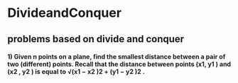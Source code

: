 # DivideandConquer

## problems based on divide and conquer

#### 1)  Given n points on a plane, find the smallest distance between a pair of two (different) points. Recall that the distance between points (x1, y1 ) and (x2 , y2 ) is equal to √︀(x1 − x2 )2 + (y1 − y2 )2 .
